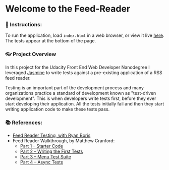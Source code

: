 # Welcome to the Feed-Reader

### :book: Instructions:

To run the application, load `index.html` in a web browser, or view it live [here](https://mohampton.github.io/feed-reader/).  The tests appear at the bottom of the page.

### :eyeglasses: Project Overview

In this project for the Udacity Front End Web Developer Nanodegree I leveraged [Jasmine](http://jasmine.github.io/) to write tests against a pre-existing application of a RSS feed reader. 

Testing is an important part of the development process and many organizations practice a standard of development known as "test-driven development". This is when developers write tests first, before they ever start developing their application. All the tests initially fail and then they start writing application code to make these tests pass.

### :books: References:

* [Feed Reader Testing, with Ryan Boris](https://www.youtube.com/watch?v=7kOBXPbDmyw)
* Feed Reader Walkthrough, by Matthew Cranford:
    * [Part 1 – Starter Code](https://matthewcranford.com/feed-reader-walkthrough-part-1-starter-code/)
    * [Part 2 – Writing the First Tests](https://matthewcranford.com/feed-reader-walkthrough-part-2-writing-the-first-tests/)
    * [Part 3 – Menu Test Suite](https://matthewcranford.com/feed-reader-walkthrough-part-3-menu-test-suite/)
    * [Part 4 – Async Tests](https://matthewcranford.com/feed-reader-walkthrough-part-4-async-tests/)